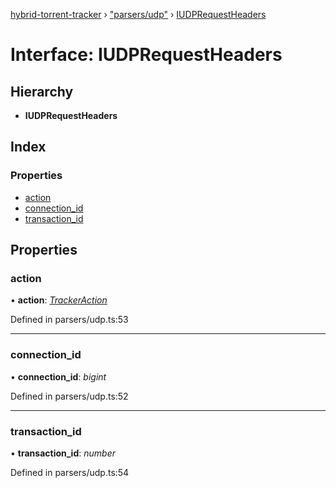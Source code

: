 [hybrid-torrent-tracker](../README.md) › ["parsers/udp"](../modules/_parsers_udp_.md) › [IUDPRequestHeaders](_parsers_udp_.iudprequestheaders.md)

# Interface: IUDPRequestHeaders

## Hierarchy

* **IUDPRequestHeaders**

## Index

### Properties

* [action](_parsers_udp_.iudprequestheaders.md#action)
* [connection_id](_parsers_udp_.iudprequestheaders.md#connection_id)
* [transaction_id](_parsers_udp_.iudprequestheaders.md#transaction_id)

## Properties

###  action

• **action**: *[TrackerAction](../enums/_constants_.trackeraction.md)*

Defined in parsers/udp.ts:53

___

###  connection_id

• **connection_id**: *bigint*

Defined in parsers/udp.ts:52

___

###  transaction_id

• **transaction_id**: *number*

Defined in parsers/udp.ts:54
